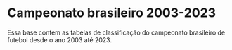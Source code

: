 # Campeonato brasileiro 2003-2023

Essa base contem as tabelas de classificação do campeonato brasileiro de futebol desde o ano 2003 até 2023.


